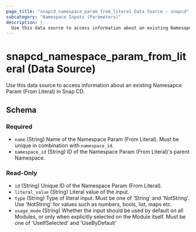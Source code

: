 ```yaml
---
page_title: "snapcd_namespace_param_from_literal Data Source - snapcd"
subcategory: "Namespace Inputs (Parameters)"
description: |-
  Use this data source to access information about an existing Namesapce Param (From Literal) in Snap CD.
---
```


# snapcd_namespace_param_from_literal (Data Source)

Use this data source to access information about an existing Namesapce Param (From Literal) in Snap CD.




<!-- schema generated by tfplugindocs -->
## Schema

### Required

- `name` (String) Name of the Namespace Param (From Literal).  Must be unique in combination with `namespace_id`.
- `namespace_id` (String) ID of the Namespace Param (From Literal)'s parent Namespace.

### Read-Only

- `id` (String) Unique ID of the Namespace Param (From Literal).
- `literal_value` (String) Literal value of the input.
- `type` (String) Type of literal input. Must be one of 'String' and 'NotString'. Use 'NotString' for values such as numbers, bools, list, maps etc.
- `usage_mode` (String) Whether the input should be used by default on all Modules, or only when explicitly selected on the Module itself. Must be one of 'UseIfSelected' and 'UseByDefault'
